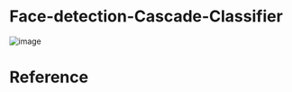 # Face-detection-Cascade-Classifier









![image](https://user-images.githubusercontent.com/108604868/183235017-c71e8fc5-199e-402b-8f73-33cba7490d9f.png)







# Reference
